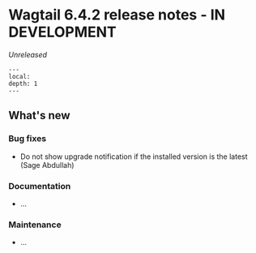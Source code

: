 # Wagtail 6.4.2 release notes - IN DEVELOPMENT

_Unreleased_

```{contents}
---
local:
depth: 1
---
```

## What's new

### Bug fixes

 * Do not show upgrade notification if the installed version is the latest (Sage Abdullah)

### Documentation

 * ...

### Maintenance

 * ...
